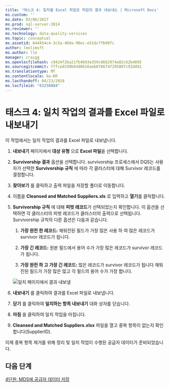```yaml
---
title: '태스크 4: 일치를 Excel 파일로 작업의 결과 내보내는 | Microsoft Docs'
ms.custom: ''
ms.date: 03/06/2017
ms.prod: sql-server-2014
ms.reviewer: ''
ms.technology: data-quality-services
ms.topic: conceptual
ms.assetid: 644454c4-3c5a-469a-90ec-e51dc7fb99fc
author: leolimsft
ms.author: lle
manager: craigg
ms.openlocfilehash: c9424f2ba21fb4b93e359c8662974a82c62b4895
ms.sourcegitcommit: f7fced330b64d6616aeb8766747295807c92dd41
ms.translationtype: MT
ms.contentlocale: ko-KR
ms.lasthandoff: 04/23/2019
ms.locfileid: "63250884"
---
```

# <a name="task-4-exporting-the-results-from-matching-activity-to-an-excel-file"></a>태스크 4: 일치 작업의 결과를 Excel 파일로 내보내기
  이 작업에서는 일치 작업의 결과를 Excel 파일로 내보냅니다.  
  
1.  **내보내기** 페이지에서 **대상 유형** 으로 **Excel 파일**을 선택합니다.  
  
2.  **Survivorship 결과** 옵션을 선택합니다. survivorship 프로세스에서 DQS는 사용자가 선택한 **Survivorship 규칙** 에 따라 각 클러스터에 대해 Survivor 레코드를 결정합니다.  
  
3.  **찾아보기** 를 클릭하고 출력 파일을 저장할 폴더로 이동합니다.  
  
4.  이름을 **Cleansed and Matched Suppliers.xls** 로 입력하고 **열기**를 클릭합니다.  
  
5.  **Survivorship 규칙** 에 대해 **피벗 레코드**가 선택되었는지 확인합니다. 이 옵션을 선택하면 각 클러스터의 피벗 레코드가 클러스터의 출력으로 선택됩니다. Survivorship 규칙의 다른 옵션은 다음과 같습니다.  
  
    1.  **가장 완전 한 레코드:** 채워진된 필드가 가장 많은 사용 하 여 많은 레코드가 survivor 레코드가 됩니다.  
  
    2.  **가장 긴 레코드:** 원본 필드에서 용어 수가 가장 많은 레코드가 survivor 레코드가 됩니다.  
  
    3.  **가장 완전 하 고 가장 긴 레코드:** 많은 레코드가 survivor 레코드가 됩니다 채워진된 필드가 가장 많은 많고 각 필드의 용어 수가 가장 합니다.  
  
     ![일치 페이지에서 결과 내보낼](../../2014/tutorials/media/et-exportingtheresultsfrommatoanexcelfile.jpg "일치 페이지에서 결과 내보내기")  
  
6.  **내보내기** 를 클릭하여 결과를 Excel 파일로 내보냅니다.  
  
7.  **닫기** 를 클릭하여 **일치하는 항목 내보내기** 대화 상자를 닫습니다.  
  
8.  **마침** 을 클릭하여 일치 작업을 마칩니다.  
  
9. **Cleansed and Matched Suppliers.xlsx** 파일을 열고 중복 항목이 없는지 확인합니다(SupplierID).  
  
 이제 중복 항목 제거를 위해 정리 및 일치 작업이 수행된 공급자 데이터가 준비되었습니다.  
  
## <a name="next-step"></a>다음 단계  
 [4단원: MDS에 공급자 데이터 저장](../../2014/tutorials/lesson-4-storing-supplier-data-in-mds.md)  
  
  
